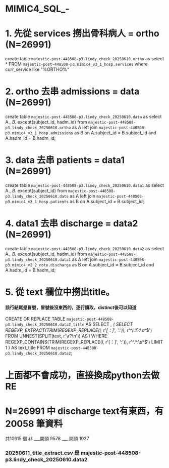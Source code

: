 # MIMIC4_SQL_-
# 1. 先從 services 撈出骨科病人 = ortho (N=26991)
create table `majestic-post-448508-p3.lindy_check_20250610.ortho` as select * FROM `majestic-post-448508-p3.mimic4_v3_1_hosp.services` 
where curr_service like "%ORTHO%"

# 2. ortho 去串 admissions = data (N=26991)
create table `majestic-post-448508-p3.lindy_check_20250610.data` as 
select A.*, B.* except(subject_id, hadm_id) 
from `majestic-post-448508-p3.lindy_check_20250610.ortho` as A
left join  `majestic-post-448508-p3.mimic4_v3_1_hosp.admissions` as B
on A.subject_id = B.subject_id and A.hadm_id = B.hadm_id;

# 3. data 去串 patients = data1 (N=26991)

create table `majestic-post-448508-p3.lindy_check_20250610.data1` as 
select A.*, B.* except(subject_id) 
from `majestic-post-448508-p3.lindy_check_20250610.data` as A
left join  `majestic-post-448508-p3.mimic4_v3_1_hosp.patients` as B
on A.subject_id = B.subject_id;

# 4. data1 去串 discharge = data2 (N=26991)
create table `majestic-post-448508-p3.lindy_check_20250610.data2` as 
select A.*, B.* except(subject_id, hadm_id) 
from `majestic-post-448508-p3.lindy_check_20250610.data1` as A
left join  `majestic-post-448508-p3.mimic4_v2_2_note.discharge` as B
on A.subject_id = B.subject_id and A.hadm_id = B.hadm_id;

# 5. 從 text 欄位中撈出title。
#### 該行結尾是冒號，冒號後沒東西的，逐行讀取，distinct後可以知道
CREATE OR REPLACE TABLE `majestic-post-448508-p3.lindy_check_20250610.data2_title` AS
SELECT
  *,
  (
    SELECT REGEXP_EXTRACT(TRIM(REGEXP_REPLACE(l, r'[：]', ':')), r'^(.*?):\s*$')
    FROM UNNEST(SPLIT(text, r'\r?\n')) AS l
    WHERE REGEXP_CONTAINS(TRIM(REGEXP_REPLACE(l, r'[：]', ':')), r'^.*:\s*$')
    LIMIT 1
  ) AS text_title
FROM `majestic-post-448508-p3.lindy_check_20250610.data2`;

# 上面都不會成功，直接換成python去做RE

# N=26991 中 discharge text有東西，有20058 筆資料
共10615 個
非 ___開頭 9578
___ 開頭 1037

### 20250611_title_extract.csv 是 majestic-post-448508-p3.lindy_check_20250610.data2











